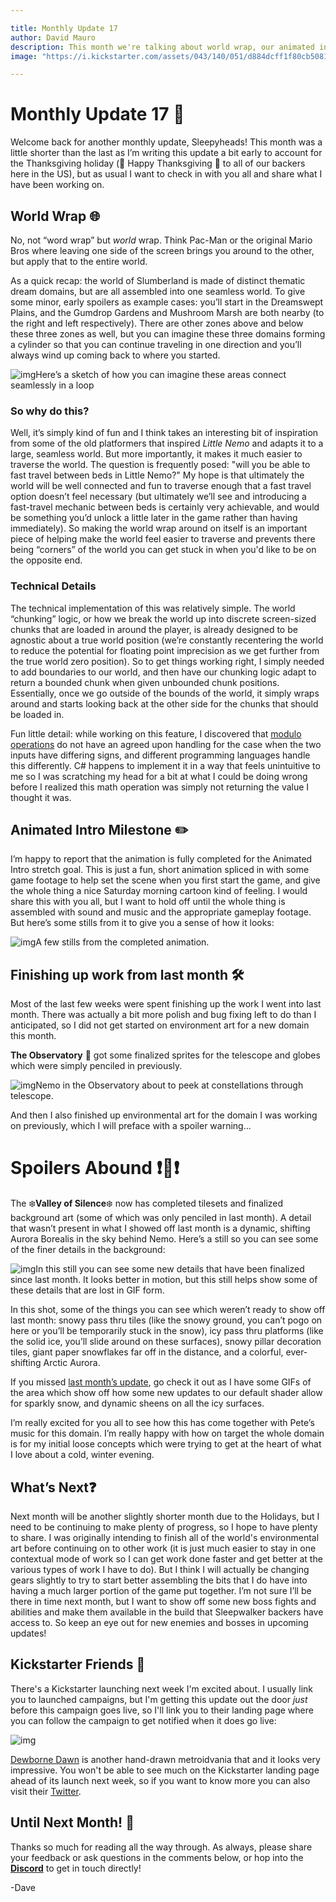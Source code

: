```yaml
---

title: Monthly Update 17
author: David Mauro
description: This month we're talking about world wrap, our animated intro, and some more spoilers.
image: "https://i.kickstarter.com/assets/043/140/051/d884dcff1f80cb5081ef8cee0b375a35_original.png?fit=scale-down&origin=ugc&width=700&sig=AUKVjpxtRm9vLqyXdvTe7jCha26%2BpsHjmT%2FxGxV59g0%3D"

---
```


# Monthly Update 17 🦃

Welcome back for another monthly update, Sleepyheads! This month was a little shorter than the last as I’m writing this update a bit early to account for the Thanksgiving holiday (🦃 Happy Thanksgiving 🍗 to all of our backers here in the US), but as usual I want to check in with you all and share what I have been working on.



## World Wrap 🌐

No, not “word wrap” but *world* wrap. Think Pac-Man or the original Mario Bros where leaving one side of the screen brings you around to the other, but apply that to the entire world.

As a quick recap: the world of Slumberland is made of distinct thematic dream domains, but are all assembled into one seamless world. To give some minor, early spoilers as example cases: you’ll start in the Dreamswept Plains, and the Gumdrop Gardens and Mushroom Marsh are both nearby (to the right and left respectively). There are other zones above and below these three zones as well, but you can imagine these three domains forming a cylinder so that you can continue traveling in one direction and you’ll always wind up coming back to where you started.

![img](https://i.kickstarter.com/assets/043/140/028/cefc2550977a6a0ed89728d365fe57f0_original.png?fit=scale-down&origin=ugc&width=700&sig=OqufbOOWdMOC8IXv6lxTyDqlegV%2B3sXAhrotvqo3pzM%3D)Here’s a sketch of how you can imagine these areas connect seamlessly in a loop



### So why do this?

Well, it’s simply kind of fun and I think takes an interesting bit of inspiration from some of the old platformers that inspired *Little Nemo* and adapts it to a large, seamless world. But more importantly, it makes it much easier to traverse the world. The question is frequently posed: "will you be able to fast travel between beds in Little Nemo?" My hope is that ultimately the world will be well connected and fun to traverse enough that a fast travel option doesn’t feel necessary (but ultimately we’ll see and introducing a fast-travel mechanic between beds is certainly very achievable, and would be something you’d unlock a little later in the game rather than having immediately). So making the world wrap around on itself is an important piece of helping make the world feel easier to traverse and prevents there being “corners” of the world you can get stuck in when you'd like to be on the opposite end.



### Technical Details

The technical implementation of this was relatively simple. The world “chunking” logic, or how we break the world up into discrete screen-sized chunks that are loaded in around the player, is already designed to be agnostic about a true world position (we’re constantly recentering the world to reduce the potential for floating point imprecision as we get further from the true world zero position). So to get things working right, I simply needed to add boundaries to our world, and then have our chunking logic adapt to return a bounded chunk when given unbounded chunk positions. Essentially, once we go outside of the bounds of the world, it simply wraps around and starts looking back at the other side for the chunks that should be loaded in.

Fun little detail: while working on this feature, I discovered that [modulo operations](https://en.wikipedia.org/wiki/Modulo) do not have an agreed upon handling for the case when the two inputs have differing signs, and different programming languages handle this differently. C# happens to implement it in a way that feels unintuitive to me so I was scratching my head for a bit at what I could be doing wrong before I realized this math operation was simply not returning the value I thought it was.



## Animated Intro Milestone ✏️

I’m happy to report that the animation is fully completed for the Animated Intro stretch goal. This is just a fun, short animation spliced in with some game footage to help set the scene when you first start the game, and give the whole thing a nice Saturday morning cartoon kind of feeling. I would share this with you all, but I want to hold off until the whole thing is assembled with sound and music and the appropriate gameplay footage. But here’s some stills from it to give you a sense of how it looks:

![img](https://i.kickstarter.com/assets/043/140/051/d884dcff1f80cb5081ef8cee0b375a35_original.png?fit=scale-down&origin=ugc&width=700&sig=AUKVjpxtRm9vLqyXdvTe7jCha26%2BpsHjmT%2FxGxV59g0%3D)A few stills from the completed animation.



## Finishing up work from last month 🛠️

Most of the last few weeks were spent finishing up the work I went into last month. There was actually a bit more polish and bug fixing left to do than I anticipated, so I did not get started on environment art for a new domain this month.

**The Observatory** 🔭 got some finalized sprites for the telescope and globes which were simply penciled in previously.

![img](https://i.kickstarter.com/assets/043/140/070/f6fb57a051cba44569a0e88e805a0c47_original.png?fit=scale-down&origin=ugc&width=700&sig=uqzp3DXPtte7yYL8WWO2eCzvZXDjvYj0cRQJ3dHXLV8%3D)Nemo in the Observatory about to peek at constellations through telescope.

And then I also finished up environmental art for the domain I was working on previously, which I will preface with a spoiler warning...



# Spoilers Abound ❗🙈❗



The ❄️**Valley of Silence**❄️ now has completed tilesets and finalized background art (some of which was only penciled in last month). A detail that wasn’t present in what I showed off last month is a dynamic, shifting Aurora Borealis in the sky behind Nemo. Here’s a still so you can see some of the finer details in the background:

![img](https://i.kickstarter.com/assets/043/140/096/3fe9bc5b040b5c411ccfefd7163e3eab_original.png?fit=scale-down&origin=ugc&width=700&sig=5alUOhr0Zlh6pi18B6KqjUFb3auOWzUuiHENF6sVWIQ%3D)In this still you can see some new details that have been finalized since last month. It looks better in motion, but this still helps show some of these details that are lost in GIF form.

In this shot, some of the things you can see which weren’t ready to show off last month: snowy pass thru tiles (like the snowy ground, you can’t pogo on here or you’ll be temporarily stuck in the snow), icy pass thru platforms (like the solid ice, you’ll slide around on these surfaces), snowy pillar decoration tiles, giant paper snowflakes far off in the distance, and a colorful, ever-shifting Arctic Aurora.

If you missed [last month’s update](https://www.kickstarter.com/projects/diesoft/little-nemo/posts/3947577), go check it out as I have some GIFs of the area which show off how some new updates to our default shader allow for sparkly snow, and dynamic sheens on all the icy surfaces.

I’m really excited for you all to see how this has come together with Pete’s music for this domain. I’m really happy with how on target the whole domain is for my initial loose concepts which were trying to get at the heart of what I love about a cold, winter evening.



## What’s Next❓

Next month will be another slightly shorter month due to the Holidays, but I need to be continuing to make plenty of progress, so I hope to have plenty to share. I was originally intending to finish all of the world's environmental art before continuing on to other work (it is just much easier to stay in one contextual mode of work so I can get work done faster and get better at the various types of work I have to do). But I think I will actually be changing gears slightly to try to start better assembling the bits that I do have into having a much larger portion of the game put together. I’m not sure I’ll be there in time next month, but I want to show off some new boss fights and abilities and make them available in the build that Sleepwalker backers have access to. So keep an eye out for new enemies and bosses in upcoming updates!



## Kickstarter Friends 💚

There's a Kickstarter launching next week I'm excited about. I usually link you to launched campaigns, but I'm getting this update out the door *just* before this campaign goes live, so I'll link you to their landing page where you can follow the campaign to get notified when it does go live:

![img](https://i.kickstarter.com/assets/043/177/372/91c20f9841ac48906943dcb4cc2030b5_original.png?fit=scale-down&origin=ugc&width=700&sig=jbi%2FB%2FhMazWd3uNpNqu2%2B8aymHX6XOQo5TRlzJyFhy0%3D)



[Dewborne Dawn](https://www.kickstarter.com/projects/dewbornedawn/dewborne-dawn-an-action-adventure-metroidvania) is another hand-drawn metroidvania that and it looks very impressive. You won't be able to see much on the Kickstarter landing page ahead of its launch next week, so if you want to know more you can also visit their [Twitter](https://twitter.com/DewborneDawn).



## Until Next Month! 👋

Thanks so much for reading all the way through. As always, please share your feedback or ask questions in the comments below, or hop into the **[Discord](https://discord.com/invite/9NymgSJAVp)** to get in touch directly!

-Dave
